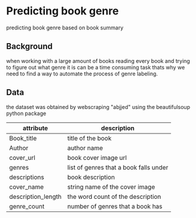 # Predicting book genre

predicting book genre based on book summary


## Background

when working with a large amount of books reading every book and trying to figure out what genre it is can be a time consuming task thats why we need to find a way to automate the process of genre labeling. 

## Data

the dataset was obtained by webscraping "abjjed" using the beautifulsoup python package


| attribute          | description                            |
|--------------------|----------------------------------------|
| Book_title         | title of the book                      |
| Author             | author name                            |
| cover_url          | book cover image url                   |
| genres             | list of genres that a book falls under |
| descriptions       | book description                       |
| cover_name         | string name of the cover image         |
| description_length | the word count of the description      |
| genre_count        | number of genres that a book has       |
